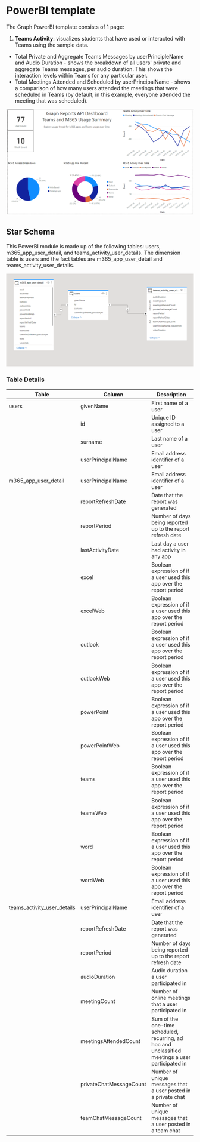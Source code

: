 # PowerBI template

The Graph PowerBI template consists of 1 page:

1. <strong> Teams Activity</strong>: visualizes students that have used or interacted with Teams using the sample data.
 - Total Private and Aggregate Teams Messages by userPrincipleName and Audio Duration - shows the breakdown of all users' private and aggregate Teams messages, per audio duration. This shows the interaction levels within Teams for any particular user.
 - Total Meetings Attended and Scheduled by userPrincipalName - shows a comparison of how many users attended the meetings that were scheduled in Teams (by default, in this example, everyone attended the meeting that was scheduled).

![alt text](https://github.com/cstohlmann/oea-graph-api/blob/main/docs/images/Graph%20API%20Example%20Dashboard.PNG)

## Star Schema
This PowerBI module is made up of the following tables: users, m365_app_user_detail, and teams_activity_user_details. The dimension table is users and the fact tables are m365_app_user_detail and teams_activity_user_details.

![alt text](https://github.com/cstohlmann/oea-graph-api/blob/main/docs/images/star%20schema%20for%20Graph%20example.png)

### Table Details 
| Table | Column | Description |
| --- | --- | --- |
| users | givenName | First name of a user |
| | id | Unique ID assigned to a user |
| | surname | Last name of a user |
| | userPrincipalName | Email address identifier of a user |
| m365_app_user_detail | userPrincipalName | Email address identifier of a user |
| | reportRefreshDate | Date that the report was generated |
| | reportPeriod | Number of days being reported up to the report refresh date |
| | lastActivityDate | Last day a user had activity in any app |
| | excel | Boolean expression of if a user used this app over the report period |
| | excelWeb | Boolean expression of if a user used this app over the report period |
| | outlook | Boolean expression of if a user used this app over the report period |
| | outlookWeb | Boolean expression of if a user used this app over the report period |
| | powerPoint | Boolean expression of if a user used this app over the report period |
| | powerPointWeb | Boolean expression of if a user used this app over the report period |
| | teams | Boolean expression of if a user used this app over the report period |
| | teamsWeb | Boolean expression of if a user used this app over the report period |
| | word | Boolean expression of if a user used this app over the report period |
| | wordWeb | Boolean expression of if a user used this app over the report period |
| teams_activity_user_details | userPrincipalName | Email address identifier of a user |
| | reportRefreshDate | Date that the report was generated |
| | reportPeriod | Number of days being reported up to the report refresh date |
| | audioDuration | Audio duration a user participated in |
| | meetingCount | Number of online meetings that a user participated in |
| | meetingsAttendedCount | Sum of the one-time scheduled, recurring, ad hoc and unclassified meetings a user participated in |
| | privateChatMessageCount | Number of unique messages that a user posted in a private chat |
| | teamChatMessageCount | Number of unique messages that a user posted in a team chat |
